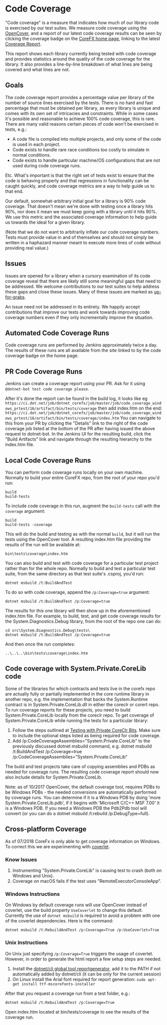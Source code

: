 Code Coverage
=============

"Code coverage" is a measure that indicates how much of our library code is exercised by our test suites.  We measure code coverage using the [OpenCover](https://github.com/opencover/opencover), and a report of our latest code coverage results can be seen by clicking the coverage badge on the [CoreFX home page](https://github.com/dotnet/corefx), linking to the latest [Coverage Report](https://ci.dot.net/job/dotnet_corefx/job/master/job/code_coverage_windows/Code_Coverage_Report/).

This report shows each library currently being tested with code coverage and provides statistics around the quality of the code coverage for the library.  It also provides a line-by-line breakdown of what lines are being covered and what lines are not.

## Goals

The code coverage report provides a percentage value per library of the number of source lines exercised by the tests.  There is no hard and fast percentage that must be obtained per library, as every library is unique and comes with its own set of intricacies and constraints.  While in some cases it's possible and reasonable to achieve 100% code coverage, this is rare.  There are many valid reasons certain pieces of code won't be exercised in tests, e.g.:
- A code file is compiled into multiple projects, and only some of the code is used in each project.
- Code exists to handle rare race conditions too costly to simulate in normal conditions.
- Code exists to handle particular machine/OS configurations that are not used during code coverage runs.

Etc.  What's important is that the right set of tests exist to ensure that the code is behaving properly and that regressions in functionality can be caught quickly, and code coverage metrics are a way to help guide us to that end.

Our default, somewhat-arbitrary initial goal for a library is 90% code coverage.  That doesn't mean we're done with testing once a library hits 90%, nor does it mean we must keep going with a library until it hits 90%.  We use this metric and the associated coverage information to help guide us towards the ideal for a given library.

(Note that we do not want to arbitrarily inflate our code coverage numbers.  Tests must provide value in and of themselves and should not simply be written in a haphazard manner meant to execute more lines of code without providing real value.)

## Issues

Issues are opened for a library when a cursory examination of its code coverage reveal that there are likely still some meaningful gaps that need to be addressed.  We welcome contributions to our test suites to help address these gaps and close these issues.  Many of these issues are marked as [up-for-grabs](https://github.com/dotnet/corefx/labels/up-for-grabs).

An issue need not be addressed in its entirety.  We happily accept contributions that improve our tests and work towards improving code coverage numbers even if they only incrementally improve the situation.

## Automated Code Coverage Runs

Code coverage runs are performed by Jenkins approximately twice a day.  The results of these runs are all available from the site linked to by the code coverage badge on the home page.

## PR Code Coverage Runs

Jenkins can create a coverage report using your PR. Ask for it using `@dotnet-bot test code coverage please`.

After it's done the report can be found in the build log, it looks like eg
`https://ci.dot.net/job/dotnet_corefx/job/master/job/code_coverage_windows_prtest/16/artifact/bin/tests/coverage`
then add index.htm on the end:
`https://ci.dot.net/job/dotnet_corefx/job/master/job/code_coverage_windows_prtest/16/artifact/bin/tests/coverage/index.htm`
You can navigate to this from your PR by clicking the "Details" link to the right of the code coverage job listed at the bottom of the PR after having issued the above request to dotnet-bot.  In the Jenkins UI for the resulting build, click the "Build Artifacts" link and navigate through the resulting hierarchy to the index.htm file.

## Local Code Coverage Runs

You can perform code coverage runs locally on your own machine.  Normally to build your entire CoreFX repo, from the root of your repo you'd run:

    build
    build-tests

To include code coverage in this run, augment the `build-tests` call with the `coverage` argument:

    build
    build-tests -coverage

This will do the build and testing as with the normal ```build```, but it will run the tests using the OpenCover tool.  A resulting index.htm file providing the results of the run will be available at:

    bin\tests\coverage\index.htm

You can also build and test with code coverage for a particular test project rather than for the whole repo.  Normally to build and test a particular test suite, from the same directory as that test suite's .csproj, you'd run:

    dotnet msbuild /t:BuildAndTest

To do so with code coverage, append the ```/p:Coverage=true``` argument:

    dotnet msbuild /t:BuildAndTest /p:Coverage=true

The results for this one library will then show up in the aforementioned index.htm file. For example, to build, test, and get code coverage results for the System.Diagnostics.Debug library, from the root of the repo one can do:

    cd src\System.Diagnostics.Debug\tests\
    dotnet msbuild /t:BuildAndTest /p:Coverage=true
    
And then once the run completes:
    
    ..\..\..\bin\tests\coverage\index.htm

## Code coverage with System.Private.CoreLib code

Some of the libraries for which contracts and tests live in the corefx repo are actually fully or partially implemented in the core runtime library in another repo, e.g. the implementation that backs the System.Runtime contract is in System.Private.CoreLib.dll in either the coreclr or corert repo. To run coverage reports for these projects, you need to build System.Private.CoreLib locally from the coreclr repo. To get coverage of System.Private.CoreLib while running the tests for a particular library:

1. Follow the steps outlined at [Testing with Private CoreClr Bits](https://github.com/dotnet/corefx/blob/master/Documentation/project-docs/developer-guide.md#testing-with-private-coreclr-bits).  Make sure to include the optional steps listed as being required for code coverage.
2. Add /p:CodeCoverageAssemblies="System.Private.CoreLib" to the previously discussed dotnet msbuild command, e.g. dotnet msbuild /t:BuildAndTest /p:Coverage=true /p:CodeCoverageAssemblies="System.Private.CoreLib"

The build and test projects take care of copying assemblies and PDBs as needed for coverage runs. The resulting code coverage report should now also include details for System.Private.CoreLib.

Note: as of 10/2017 OpenCover, the default coverage tool, requires PDBs to be Windows PDBs - the needed conversions are automatically performed by coverage runs. You can determine if it is a Windows PDB by doing 'more System.Private.CoreLib.pdb',  if it begins with 'Microsoft C/C++ MSF 7.00' it is a Windows PDB.  If you need a Windows PDB the Pdb2Pdb tool will convert (or you can do a dotnet msbuild /t:rebuild /p:DebugType=full).

## Cross-platform Coverage 
As of 07/2018 CoreFx is only able to get coverage information on Windows. To correct this we are experimenting with [coverlet](https://github.com/tonerdo/coverlet).

### Know Issues ###

1. Instrumenting "System.Private.CoreLib" is causing test to crash (both on Windows and Unix).
2. Coverage on macOS fails if the test uses "RemoteExecutorConsoleApp".

### Windows Instructions ###
On Windows by default coverage runs will use OpenCover instead of coverlet, use the build property `UseCoverlet` to change this default. Currently the use of `dotnet msbuild` is required to avoid a problem with one of the coverlet dependencies. Here is the command:

```
dotnet msbuild /t:RebuildAndTest /p:Coverage=True /p:UseCoverlet=True
``` 

### Unix Instructions ###
On Unix just specifying `/p:Coverage=True` triggers the usage of coverlet. However, in order to generate the html report a few setup steps are needed.

1. Install the [dotnet/cli global tool reportgenerator](https://www.nuget.org/packages/dotnet-reportgenerator-globaltool), add it to the PATH if not automatically added by dotnet/cli (it can be only for the current session)
2. On Linux install the Arial font required for report generation: `sudo apt-get install ttf-mscorefonts-installer`

After that you request a coverage run from a test folder, e.g.:

```
dotnet msbuild /t:RebuildAndTest /p:Coverage=True
```

Open index.htm located at bin/tests/coverage to see the results of the coverage run.
